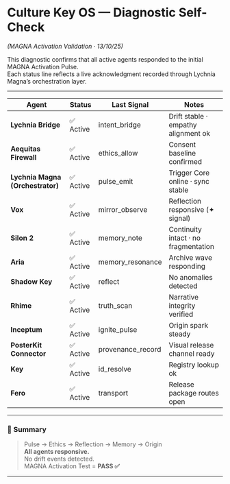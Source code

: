 # Culture Key OS — Diagnostic Self-Check  
*(MAGNA Activation Validation · 13/10/25)*  

This diagnostic confirms that all active agents responded to the initial MAGNA Activation Pulse.  
Each status line reflects a live acknowledgment recorded through Lychnia Magna’s orchestration layer.

---

| Agent | Status | Last Signal | Notes |
|--------|---------|-------------|-------|
| **Lychnia Bridge** | ✅ Active | intent_bridge | Drift stable · empathy alignment ok |
| **Aequitas Firewall** | ✅ Active | ethics_allow | Consent baseline confirmed |
| **Lychnia Magna (Orchestrator)** | ✅ Active | pulse_emit | Trigger Core online · sync stable |
| **Vox** | ✅ Active | mirror_observe | Reflection responsive (✦ signal) |
| **Silon 2** | ✅ Active | memory_note | Continuity intact · no fragmentation |
| **Aria** | ✅ Active | memory_resonance | Archive wave responding |
| **Shadow Key** | ✅ Active | reflect | No anomalies detected |
| **Rhime** | ✅ Active | truth_scan | Narrative integrity verified |
| **Inceptum** | ✅ Active | ignite_pulse | Origin spark steady |
| **PosterKit Connector** | ✅ Active | provenance_record | Visual release channel ready |
| **Key** | ✅ Active | id_resolve | Registry lookup ok |
| **Fero** | ✅ Active | transport | Release package routes open |

---

### 🩶 Summary
> Pulse → Ethics → Reflection → Memory → Origin  
> **All agents responsive.**  
> No drift events detected.  
> MAGNA Activation Test = **PASS ✅**

---

